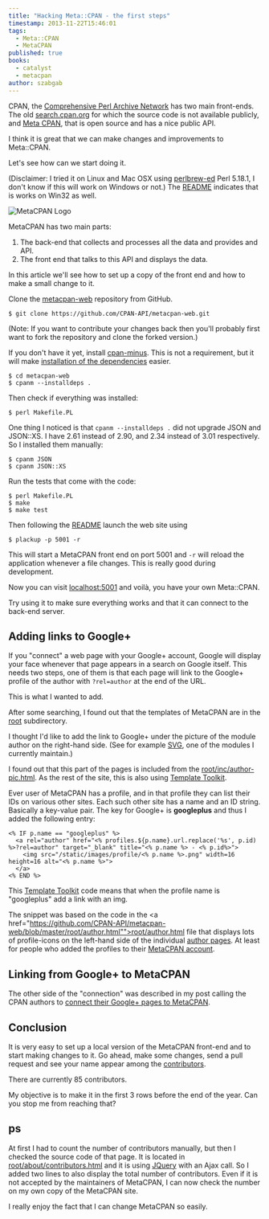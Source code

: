 ```yaml
---
title: "Hacking Meta::CPAN - the first steps"
timestamp: 2013-11-22T15:46:01
tags:
  - Meta::CPAN
  - MetaCPAN
published: true
books:
  - catalyst
  - metacpan
author: szabgab
---
```



CPAN, the [Comprehensive Perl Archive Network](http://www.cpan.org/) has two
main front-ends. The old [search.cpan.org](http://search.cpan.org/) for which the source code is not available publicly, and [Meta CPAN](https://metacpan.org/),
that is open source and has a nice public API.

I think it is great that we can make changes and improvements to Meta::CPAN.

Let's see how can we start doing it.


(Disclaimer: I tried it on Linux and Mac OSX using
[perlbrew-ed](http://perlbrew.pl/) Perl 5.18.1,
I don't know if this will work on Windows or not.)
The [README](https://github.com/CPAN-API/metacpan-web) indicates
that is works on Win32 as well.

<img src="/img/metacpan-logo.png" alt="MetaCPAN Logo" />

MetaCPAN has two main parts: 
<ol>
<li>The back-end that collects and processes all the data and provides and API.</li>
<li>The front end that talks to this API and displays the data.</li>
</ol>

In this article we'll see how to set up a copy of the front end and how
to make a small change to it.

Clone the [metacpan-web](https://github.com/CPAN-API/metacpan-web)
repository from GitHub.

```
$ git clone https://github.com/CPAN-API/metacpan-web.git
```

(Note: If you want to contribute your changes back then you'll probably first
want to fork the repository and clone the forked version.)

If you don't have it yet, install [cpan-minus](http://cpanmin.us).
This is not a requirement, but it will make
[installation of the dependencies](http://www.dagolden.com/index.php/1528/five-ways-to-install-modules-prereqs-by-hand/) easier.

```
$ cd metacpan-web
$ cpanm --installdeps .
```

Then check if everything was installed:

```
$ perl Makefile.PL
```

One thing I noticed is that `cpanm --installdeps .`  did not upgrade JSON and JSON::XS. I have 2.61 instead of 2.90, and 2.34 instead of 3.01 respectively. So I installed
them manually:

```
$ cpanm JSON
$ cpanm JSON::XS
```


Run the tests that come with the code:

```
$ perl Makefile.PL
$ make
$ make test
```

Then following the [README](https://github.com/CPAN-API/metacpan-web) launch
the web site using

```
$ plackup -p 5001 -r
```

This will start a MetaCPAN front end on port 5001 and `-r` will reload
the application whenever a file changes. This is really good during development.


Now you can visit [localhost:5001](http://localhost:5001) and voilà,
you have your own Meta::CPAN.

Try using it to make sure everything works and that it can connect to the
back-end server.

## Adding links to Google+

If you "connect" a web page with your Google+ account, Google will display
your face whenever that page appears in a search on Google itself.
This needs two steps, one of them is that each page will link to the
Google+ profile of the author with `?rel=author` at the end of the URL.

This is what I wanted to add. 

After some searching, I found out that the templates of MetaCPAN are in
the
[root](https://github.com/CPAN-API/metacpan-web/tree/master/root) subdirectory.

I thought I'd like to add the link to Google+ under the picture of the module author
on the right-hand side. (See for example [SVG](https://metacpan.org/release/SVG), one of the modules I currently maintain.)

I found out that this part of the pages is included from the 
[root/inc/author-pic.html](https://github.com/CPAN-API/metacpan-web/blob/master/root/inc/author-pic.html). As the rest of the site, this is also using
[Template Toolkit](http://www.template-toolkit.org/).

Ever user of MetaCPAN has a profile, and in that profile they can list their IDs on various other sites. Each such other site has a name and an ID string. Basically a key-value pair.
The key for Google+ is **googleplus** and thus I added the following entry:

```
<% IF p.name == "googleplus" %>
  <a rel="author" href="<% profiles.${p.name}.url.replace('%s', p.id) %>?rel=author" target="_blank" title="<% p.name %> - <% p.id%>">
    <img src="/static/images/profile/<% p.name %>.png" width=16 height=16 alt="<% p.name %>">
  </a>
<% END %>
```

This [Template Toolkit](http://www.template-toolkit.org/) code means
that when the profile name is "googleplus" add a link with an img.

The snippet was based on the code in the <a href="https://github.com/CPAN-API/metacpan-web/blob/master/root/author.html"">root/author.html</a> file that displays lots of profile-icons
on the left-hand side of the individual [author pages](https://metacpan.org/author/SZABGAB). At least for people who added the profiles to their
[MetaCPAN account](https://metacpan.org/account/profile).

## Linking from Google+ to MetaCPAN

The other side of the "connection" was described in my post calling
the CPAN authors to
[connect their Google+ pages to MetaCPAN](https://szabgab.com/claiming-your-cpan-authorship-at-google.html).

## Conclusion

It is very easy to set up a local version of the MetaCPAN front-end and to start
making changes to it. Go ahead, make some changes, send a pull request and see
your name appear among the [contributors](https://metacpan.org/about/contributors).

There are currently 85 contributors.

My objective is to make it in the first 3 rows before the end of the year.
Can you stop me from reaching that?


## ps

At first I had to count the number of contributors manually,
but then I checked the source code of that page. It is located in
[root/about/contributors.html](https://github.com/CPAN-API/metacpan-web/blob/master/root/about/contributors.html) and it is using [JQuery](http://jquery.com/)
with an Ajax call. So I added two lines to also display the total number of contributors.
Even if it is not accepted by the maintainers of MetaCPAN, I can now check the number
on my own copy of the MetaCPAN site.

I really enjoy the fact that I can change MetaCPAN so easily.

